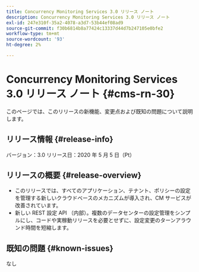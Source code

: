 ```yaml
---
title: Concurrency Monitoring Services 3.0 リリース ノート
description: Concurrency Monitoring Services 3.0 リリース ノート
exl-id: 247e310f-35a2-4078-a3d7-53b44ef08ad9
source-git-commit: f30b6814b8a77424c13337d44d7b247105e0bfe2
workflow-type: tm+mt
source-wordcount: '93'
ht-degree: 2%

---
```


# Concurrency Monitoring Services 3.0 リリース ノート {#cms-rn-30}

このページでは、このリリースの新機能、変更点および既知の問題について説明します。

## リリース情報 {#release-info}

バージョン：3.0
リリース日：2020 年 5 月 5 日（Pt）

## リリースの概要 {#release-overview}

* このリリースでは、すべてのアプリケーション、テナント、ポリシーの設定を管理する新しいクラウドベースのメカニズムが導入され、CM サービスが改善されています。
* 新しい REST 設定 API （内部）。複数のデータセンターの設定管理をシンプルにし、コードや実稼動リリースを必要とせずに、設定変更のターンアラウンド時間を短縮します。


## 既知の問題 {#known-issues}

なし

